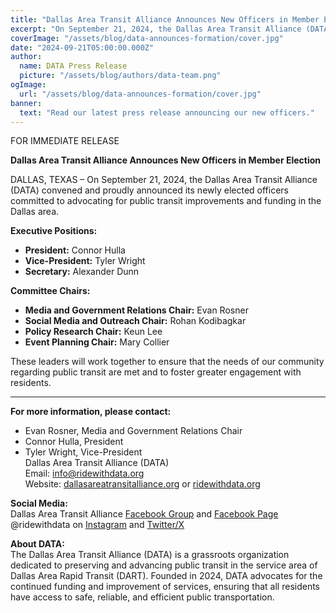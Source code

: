 ```yaml
---
title: "Dallas Area Transit Alliance Announces New Officers in Member Election"
excerpt: "On September 21, 2024, the Dallas Area Transit Alliance (DATA) convened and proudly announced its newly elected officers committed to advocating for public transit improvements and funding in the Dallas area."
coverImage: "/assets/blog/data-announces-formation/cover.jpg"
date: "2024-09-21T05:00:00.000Z"
author:
  name: DATA Press Release
  picture: "/assets/blog/authors/data-team.png"
ogImage:
  url: "/assets/blog/data-announces-formation/cover.jpg"
banner: 
  text: "Read our latest press release announcing our new officers."
---
```


FOR IMMEDIATE RELEASE

**Dallas Area Transit Alliance Announces New Officers in Member Election**  

DALLAS, TEXAS – On September 21, 2024, the Dallas Area Transit Alliance (DATA) convened and proudly announced its newly elected officers committed to advocating for public transit improvements and funding in the Dallas area.

**Executive Positions:**  
- **President:** Connor Hulla  
- **Vice-President:** Tyler Wright  
- **Secretary:** Alexander Dunn  

**Committee Chairs:**  
- **Media and Government Relations Chair:** Evan Rosner  
- **Social Media and Outreach Chair:** Rohan Kodibagkar  
- **Policy Research Chair:** Keun Lee  
- **Event Planning Chair:** Mary Collier  

These leaders will work together to ensure that the needs of our community regarding public transit are met and to foster greater engagement with residents.

---

**For more information, please contact:**  
* Evan Rosner, Media and Government Relations Chair  
* Connor Hulla, President  
* Tyler Wright, Vice-President  
Dallas Area Transit Alliance (DATA)  
Email: [info@ridewithdata.org](mailto:info@ridewithdata.org)  
Website: [dallasareatransitalliance.org](https://dallasareatransitalliance.org) or [ridewithdata.org](https://ridewithdata.org)  

**Social Media:**  
Dallas Area Transit Alliance [Facebook Group](https://www.facebook.com/groups/7092451177524504) and [Facebook Page](https://www.facebook.com/profile.php?id=61563559341185)  
@ridewithdata on [Instagram](https://instagram.com/ridewithdata) and [Twitter/X](https://twitter.com/ridewithdata)  

**About DATA:**  
The Dallas Area Transit Alliance (DATA) is a grassroots organization dedicated to preserving and advancing public transit in the service area of Dallas Area Rapid Transit (DART). Founded in 2024, DATA advocates for the continued funding and improvement of services, ensuring that all residents have access to safe, reliable, and efficient public transportation.  